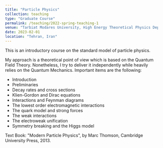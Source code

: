 ```yaml
---
title: "Particle Physics"
collection: teaching
type: "Graduate Course"
permalink: /teaching/2022-spring-teaching-1
venue: "Tarbiat Modares University, High Energy Theoretical Physics Department"
date: 2023-02-01
location: "Tehran, Iran"
---
```


This is an introductory course on the standard model of particle physics. 

My approach is a theoretical point of view which is based on the Quantum Field Theory. Nonetheless, I try to deliver it independently while heavily relies on the Quantum Mechanics. Important items are the following: 

- Introduction
- Preliminaries
- Decay rates and cross sections
- Klien-Gordon and Dirac equations
- Interactions and Feynman diagrams
- The lowest order electromagnetic interactions
- The quark model and strong forces
- The weak interactions
- The electroweak unification
- Symmetry breaking and the Higgs model

Text Book: "Modern Particle Physics", by Marc Thomson, Cambridge University Press, 2013.